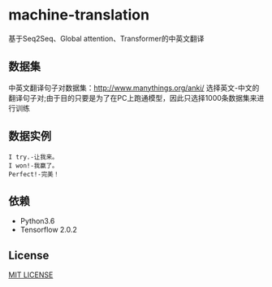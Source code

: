 # machine-translation
基于Seq2Seq、Global attention、Transformer的中英文翻译

## 数据集
中英文翻译句子对数据集：http://www.manythings.org/anki/
选择英文-中文的翻译句子对;由于目的只要是为了在PC上跑通模型，因此只选择1000条数据集来进行训练

## 数据实例
    I try.-让我来。
    I won!-我赢了。
    Perfect!-完美！
    
## 依赖
* Python3.6
* Tensorflow 2.0.2
    
## License
[MIT LICENSE](LICENSE)
